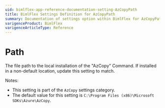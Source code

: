 ```yaml
---
uid: bimlflex-app-reference-documentation-setting-AzCopyPath
title: BimlFlex Settings Definition for AzCopyPath
summary: Documentation of settings option within BimlFlex for AzCopyPath
varigenceProduct: BimlFlex
varigenceArticleType: Reference
---
```


# Path

The file path to the local installation of the "AzCopy" Command. If installed in a non-default location, update this setting to match.

Notes:

* This setting is part of the `AzCopy` settings category.
* The default value for this setting is `C:\Program Files (x86)\Microsoft SDKs\Azure\AzCopy`.
